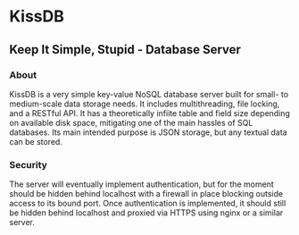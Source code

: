 # KissDB
## Keep It Simple, Stupid - Database Server
### About
KissDB is a very simple key-value NoSQL database server built for small- to medium-scale data storage needs. It includes multithreading, file locking, and a RESTful API. It has a theoretically infiite table and field size depending on available disk space, mitigating one of the main hassles of SQL databases. Its main intended purpose is JSON storage, but any textual data can be stored.
### Security
The server will eventually implement authentication, but for the moment should be hidden behind localhost with a firewall in place blocking outside access to its bound port. Once authentication is implemented, it should still be hidden behind localhost and proxied via HTTPS using nginx or a similar server.